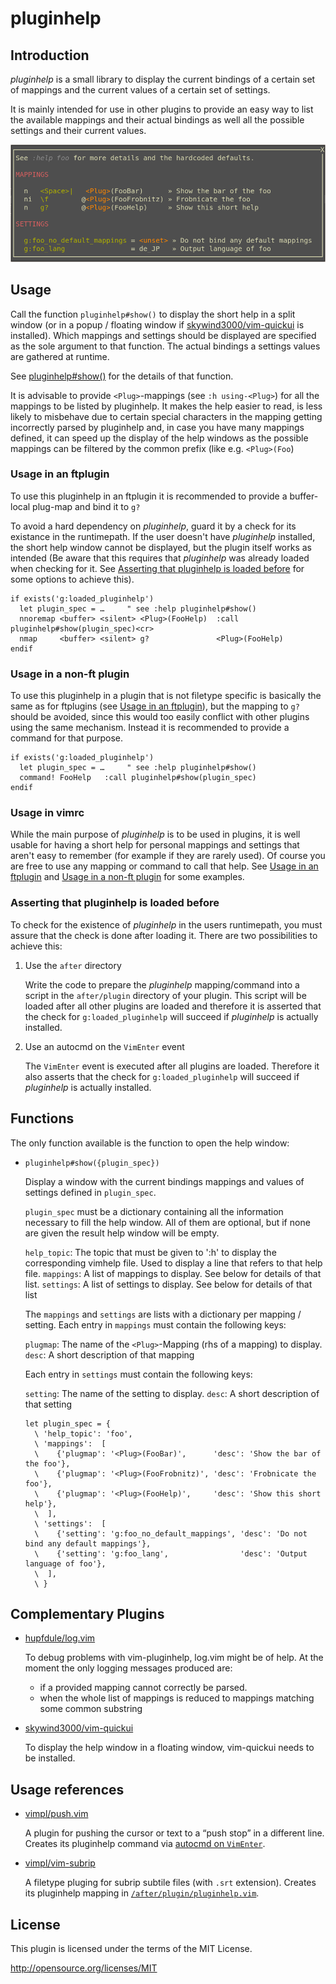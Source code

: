 pluginhelp
==========

Introduction
------------

*pluginhelp* is a small library to display the current bindings of a
certain set of mappings and the current values of a certain set of
settings.

It is mainly intended for use in other plugins to provide an easy way to
list the available mappings and their actual bindings as well all the
possible settings and their current values.

![Example (using skywind3000/vim-quickui)](pluginhelp-output.png)

Usage
-----

Call the function `pluginhelp#show()` to display the short help in a split
window (or in a popup / floating window if [skywind3000/vim-quickui] is
installed). Which mappings and settings should be displayed are specified as
the sole argument to that function. The actual bindings a settings values are
gathered at runtime.

See [pluginhelp#show()](#pluginhelpshow) for the details of that function.

It is advisable to provide `<Plug>`-mappings (see `:h using-<Plug>`) for all
the mappings to be listed by pluginhelp. It makes the help easier to read, is
less likely to misbehave due to certain special characters in the mapping
getting incorrectly parsed by pluginhelp and, in case you have many mappings
defined, it can speed up the display of the help windows as the possible
mappings can be filtered by the common prefix (like e.g. `<Plug>(Foo`)


### Usage in an ftplugin

To use this pluginhelp in an ftplugin it is recommended to provide a
buffer-local plug-map and bind it to `g?`

To avoid a hard dependency on *pluginhelp*, guard it by a check for its
existance in the runtimepath. If the user doesn't have *pluginhelp* installed,
the short help window cannot be displayed, but the plugin itself works as
intended (Be aware that this requires that *pluginhelp* was already loaded
when checking for it. See
[Asserting that pluginhelp is loaded before](#asserting-that-pluginhelp-is-loaded-before)
for some options to achieve this).

```vim
if exists('g:loaded_pluginhelp')
  let plugin_spec = …     " see :help pluginhelp#show()
  nnoremap <buffer> <silent> <Plug>(FooHelp)  :call pluginhelp#show(plugin_spec)<cr>
  nmap     <buffer> <silent> g?               <Plug>(FooHelp)
endif
```

### Usage in a non-ft plugin

To use this pluginhelp in a plugin that is not filetype specific is
basically the same as for ftplugins (see [Usage in an ftplugin](#usage-in-an-ftplugin)),
but the mapping to `g?` should be avoided, since this would too easily
conflict with other plugins using the same mechanism. Instead it is
recommended to provide a command for that purpose.

```vim
if exists('g:loaded_pluginhelp')
  let plugin_spec = …     " see :help pluginhelp#show()
  command! FooHelp   :call pluginhelp#show(plugin_spec)
endif
```

### Usage in vimrc

While the main purpose of *pluginhelp* is to be used in plugins, it is well
usable for having a short help for personal mappings and settings that aren't
easy to remember (for example if they are rarely used).
Of course you are free to use any mapping or command to call that help. See
[Usage in an ftplugin](#usage-in-an-ftplugin) and
[Usage in a non-ft plugin](#usage-in-a-non-ft-plugin) for some examples.


### Asserting that pluginhelp is loaded before

To check for the existence of *pluginhelp* in the users runtimepath, you must
assure that the check is done after loading it. There are two possibilities to
achieve this:

1. Use the `after` directory

   Write the code to prepare the *pluginhelp* mapping/command into a
   script in the `after/plugin` directory of your plugin. This script will
   be loaded after all other plugins are loaded and therefore it is
   asserted that the check for `g:loaded_pluginhelp` will succeed if
   *pluginhelp* is actually installed.

2. Use an autocmd on the `VimEnter` event

   The `VimEnter` event is executed after all plugins are loaded.
   Therefore it also asserts that the check for `g:loaded_pluginhelp` will
   succeed if *pluginhelp* is actually installed.

Functions
---------

The only function available is the function to open the help window:

- `pluginhelp#show({plugin_spec})`<a name="pluginhelpshow"></a>

    Display a window with the current bindings mappings and values of
    settings defined in `plugin_spec`.

    `plugin_spec` must be a dictionary containing all the information
    necessary to fill the help window. All of them are optional, but if none
    are given the result help window will be empty.

    `help_topic`: The topic that must be given to ':h' to display the
                  corresponding vimhelp file.
                  Used to display a line that refers to that help file.
    `mappings`:   A list of mappings to display. See below for details of
                  that list.
    `settings`:   A list of settings to display. See below for details of
                  that list

    The `mappings` and `settings` are lists with a dictionary per mapping /
    setting.
    Each entry in `mappings` must contain the following keys:

    `plugmap`:    The name of the `<Plug>`-Mapping (rhs of a mapping) to display.
    `desc`:       A short description of that mapping

    Each entry in `settings` must contain the following keys:

    `setting`:    The name of the setting to display.
    `desc`:       A short description of that setting

    ```vim
    let plugin_spec = {
      \ 'help_topic': 'foo',
      \ 'mappings':  [
      \    {'plugmap': '<Plug>(FooBar)',      'desc': 'Show the bar of the foo'},
      \    {'plugmap': '<Plug>(FooFrobnitz)', 'desc': 'Frobnicate the foo'},
      \    {'plugmap': '<Plug>(FooHelp)',     'desc': 'Show this short help'},
      \  ],
      \ 'settings':  [
      \    {'setting': 'g:foo_no_default_mappings', 'desc': 'Do not bind any default mappings'},
      \    {'setting': 'g:foo_lang',                'desc': 'Output language of foo'},
      \  ],
      \ }
    ```

Complementary Plugins
---------------------

 * [hupfdule/log.vim]

    To debug problems with vim-pluginhelp, log.vim might be of help.
    At the moment the only logging messages produced are:
    - if a provided mapping cannot correctly be parsed.
    - when the whole list of mappings is reduced to mappings matching some common substring

 * [skywind3000/vim-quickui]

    To display the help window in a floating window, vim-quickui needs to be
    installed.

Usage references
----------------

 * [vimpl/push.vim]

   A plugin for pushing the cursor or text to a “push stop” in a different line.
   Creates its pluginhelp command via [autocmd on `VimEnter`](https://github.com/vimpl/push.vim/blob/f55093e5fa8e087f884db6f5e54b72beab16940f/plugin/push.vim#L66-L93).

 * [vimpl/vim-subrip]

   A filetype pluging for subrip subtile files (with `.srt` extension).
   Creates its pluginhelp mapping in [`/after/plugin/pluginhelp.vim`](https://github.com/vimpl/vim-subrip/blob/d9a198dc252c291ef2ebe0ba32cb6fa968c2d172/after/plugin/pluginhelp.vim#L1-L13).

License
-------

This plugin is licensed under the terms of the MIT License.

http://opensource.org/licenses/MIT


[hupfdule/log.vim]: https://github.com/hupfdule/log.vim
[skywind3000/vim-quickui]: https://github.com/skywind3000/vim-quickui
[vimpl/push.vim]: https://github.com/vimpl/push.vim
[vimpl/vim-subrip]: https://github.com/vimpl/vim-subrip
